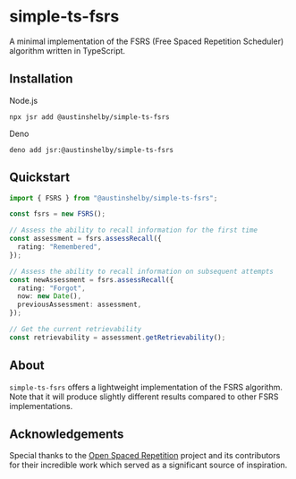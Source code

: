 # simple-ts-fsrs

A minimal implementation of the FSRS (Free Spaced Repetition Scheduler) algorithm written in TypeScript.

## Installation

Node.js

```
npx jsr add @austinshelby/simple-ts-fsrs
```

Deno

```
deno add jsr:@austinshelby/simple-ts-fsrs
```

## Quickstart

```ts
import { FSRS } from "@austinshelby/simple-ts-fsrs";

const fsrs = new FSRS();

// Assess the ability to recall information for the first time
const assessment = fsrs.assessRecall({
  rating: "Remembered",
});

// Assess the ability to recall information on subsequent attempts
const newAssessment = fsrs.assessRecall({
  rating: "Forgot",
  now: new Date(),
  previousAssessment: assessment,
});

// Get the current retrievability
const retrievability = assessment.getRetrievability();
```

## About

`simple-ts-fsrs` offers a lightweight implementation of the FSRS algorithm. Note that it will produce slightly different results compared to other FSRS implementations.

## Acknowledgements

Special thanks to the [Open Spaced Repetition](https://github.com/open-spaced-repetition) project and its contributors for their incredible work which served as a significant source of inspiration.
